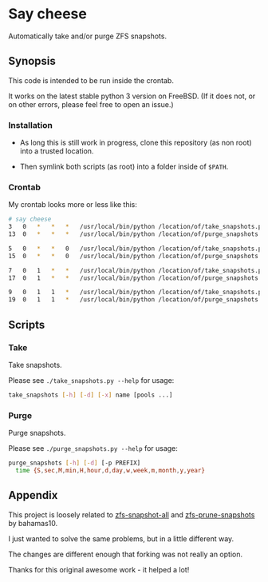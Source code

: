 # Say cheese

Automatically take and/or purge ZFS snapshots.

## Synopsis

This code is intended to be run inside the crontab.

It works on the latest stable python 3 version on FreeBSD.
(If it does not, or on other errors, please feel free to open an issue.)

### Installation

- As long this is still work in progress, clone this repository (as non root)
  into a trusted location.

- Then symlink both scripts (as root) into a folder inside of `$PATH`.

### Crontab

My crontab looks more or less like this:

```sh
# say cheese
3   0   *   *   *   /usr/local/bin/python /location/of/take_snapshots.py          auto_daily    >> /var/log/say_cheese.log 2>&1
13  0   *   *   *   /usr/local/bin/python /location/of/purge_snapshots.py  7 d -p auto_daily    >> /var/log/say_cheese.log 2>&1

5   0   *   *   0   /usr/local/bin/python /location/of/take_snapshots.py          auto_weekly   >> /var/log/say_cheese.log 2>&1
15  0   *   *   0   /usr/local/bin/python /location/of/purge_snapshots.py  4 w -p auto_weekly   >> /var/log/say_cheese.log 2>&1

7   0   1   *   *   /usr/local/bin/python /location/of/take_snapshots.py          auto_monthly  >> /var/log/say_cheese.log 2>&1
17  0   1   *   *   /usr/local/bin/python /location/of/purge_snapshots.py 12 m -p auto_monthly  >> /var/log/say_cheese.log 2>&1

9   0   1   1   *   /usr/local/bin/python /location/of/take_snapshots.py          auto_yearly   >> /var/log/say_cheese.log 2>&1
19  0   1   1   *   /usr/local/bin/python /location/of/purge_snapshots.py  2 y -p auto_yearly   >> /var/log/say_cheese.log 2>&1
```

## Scripts

### Take

Take snapshots.

Please see `./take_snapshots.py --help` for usage:

```sh
take_snapshots [-h] [-d] [-x] name [pools ...]
```

### Purge

Purge snapshots.

Please see `./purge_snapshots.py --help` for usage:

```sh
purge_snapshots [-h] [-d] [-p PREFIX]
  time {S,sec,M,min,H,hour,d,day,w,week,m,month,y,year}
```

## Appendix

This project is loosely related to
[zfs-snapshot-all](https://github.com/bahamas10/zfs-snapshot-all)
and
[zfs-prune-snapshots](https://github.com/bahamas10/zfs-prune-snapshots)
by bahamas10.

I just wanted to solve the same problems, but in a little different way.

The changes are different enough that forking was not really an option.

Thanks for this original awesome work - it helped a lot!
